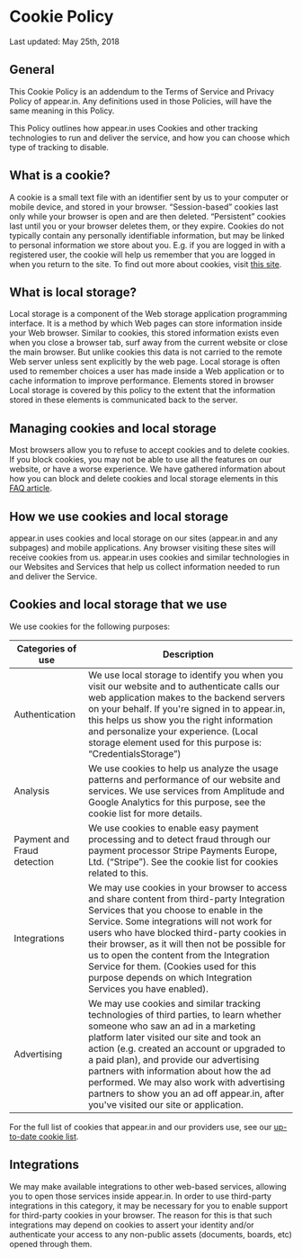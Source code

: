 # Cookie Policy

Last updated: May 25th, 2018

## General

This Cookie Policy is an addendum to the Terms of Service and Privacy
Policy of appear.in. Any definitions used in those Policies, will have
the same meaning in this Policy.

This Policy outlines how appear.in uses Cookies and other tracking
technologies to run and deliver the service, and how you can choose
which type of tracking to disable.

## What is a cookie?

A cookie is a small text file with an identifier sent by us to your
computer or mobile device, and stored in your browser. “Session-based”
cookies last only while your browser is open and are then
deleted. “Persistent” cookies last until you or your browser deletes
them, or they expire. Cookies do not typically contain any personally
identifiable information, but may be linked to personal information we
store about you. E.g. if you are logged in with a registered user, the
cookie will help us remember that you are logged in when you return to
the site. To find out more about cookies, visit [this
site](http://www.allaboutcookies.org/).

## What is local storage?

Local storage is a component of the Web storage application
programming interface. It is a method by which Web pages can store
information inside your Web browser. Similar to cookies, this stored
information exists even when you close a browser tab, surf away from
the current website or close the main browser. But unlike cookies this
data is not carried to the remote Web server unless sent explicitly by
the web page. Local storage is often used to remember choices a user
has made inside a Web application or to cache information to improve
performance. Elements stored in browser Local storage is covered by
this policy to the extent that the information stored in these
elements is communicated back to the server.

## Managing cookies and local storage

Most browsers allow you to refuse to accept cookies and to delete
cookies. If you block cookies, you may not be able to use all the
features on our website, or have a worse experience. We have gathered
information about how you can block and delete cookies and local
storage elements in this
[FAQ article](https://support.whereby.com/article/187-how-do-i-block-or-delete-cookies).

## How we use cookies and local storage

appear.in uses cookies and local storage on our sites (appear.in and
any subpages) and mobile applications. Any browser visiting these
sites will receive cookies from us. appear.in uses cookies and similar
technologies in our Websites and Services that help us collect
information needed to run and deliver the Service.

## Cookies and local storage that we use

We use cookies for the following purposes:

| Categories of use           | Description |
| --------------------------- | ----------- |
| Authentication              | We use local storage to identify you when you visit our website and to authenticate calls our web application makes to the backend servers on your behalf. If you're signed in to appear.in, this helps us show you the right information and personalize your experience. (Local storage element used for this purpose is: “CredentialsStorage”) |
| Analysis                    | We use cookies to help us analyze the usage patterns and performance of our website and services. We use services from Amplitude and Google Analytics for this purpose, see the cookie list for more details. |
| Payment and Fraud detection | We use cookies to enable easy payment processing and to detect fraud through our payment processor Stripe Payments Europe, Ltd. (“Stripe”). See the cookie list for cookies related to this. |
| Integrations                | We may use cookies in your browser to access and share content from third-party Integration Services that you choose to enable in the Service. Some integrations will not work for users who have blocked third-party cookies in their browser, as it will then not be possible for us to open the content from the Integration Service for them. (Cookies used for this purpose depends on which Integration Services you have enabled). |
| Advertising                 | We may use cookies and similar tracking technologies of third parties, to learn whether someone who saw an ad in a marketing platform later visited our site and took an action (e.g. created an account or upgraded to a paid plan), and provide our advertising partners with information about how the ad performed. We may also work with advertising partners to show you an ad off appear.in, after you've visited our site or application. |

For the full list of cookies that appear.in and our providers use, see
our [up-to-date cookie list](https://support.whereby.com/article/192-cookie-list).

## Integrations

We may make available integrations to other web-based services,
allowing you to open those services inside appear.in. In order to use
third-party integrations in this category, it may be necessary for you
to enable support for third-party cookies in your browser. The reason
for this is that such integrations may depend on cookies to assert
your identity and/or authenticate your access to any non-public assets
(documents, boards, etc) opened through them.
